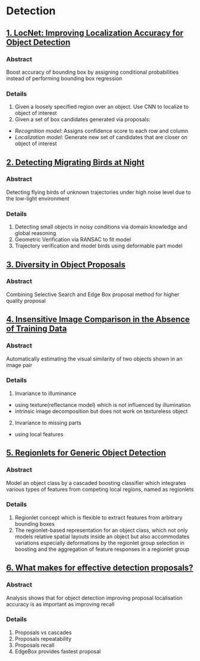 # Detection

## [1. LocNet: Improving Localization Accuracy for Object Detection](https://arxiv.org/pdf/1511.07763v2.pdf)

### **Abstract** 
Boost accuracy of bounding box by assigning conditional probabilities instead of performing bounding
box regression

### **Details** 
1. Given a loosely specified region over an object. Use CNN to localize to object of interest
2. Given a set of box candidates generated via proposals:
 - *Recognition model*: Assigns confidence score to each row and column
 - *Localization model*: Generate new set of candidates that are closer on object of interest
 
## [2. Detecting Migrating Birds at Night](http://birdcast.info/content/uploads/Bird_CVPR_2016.pdf)

### **Abstract**
Detecting flying birds of unknown trajectories under high noise level due to the low-light 
environment 

### **Details**
1. Detecting small objects in noisy conditions via domain knowledge and global reasoning
2. Geometric Verification via RANSAC to fit model
3. Trajectory verification and model birds using deformable part model

## [3. Diversity in Object Proposals](https://arxiv.org/pdf/1603.04308v1.pdf)

### **Abstract**
Combining Selective Search and Edge Box proposal method for higher quality proposal

## [4. Insensitive Image Comparison in the Absence of Training Data](http://www.caa.tuwien.ac.at/cvl/wp-content/uploads/2014/12/phdthesis_zamba.pdf)

### **Abstract**
Automatically estimating the visual similarity of two objects shown in an image pair

### **Details**
1. Invariance to illuminance
 - using texture(reflectance model) which is not influenced by illumination
 - intrinsic image decomposition but does not work on textureless object
2. Invariance to missing parts
 - using local features

## [5. Regionlets for Generic Object Detection](http://www.ece.northwestern.edu/~mya671/mypapers/ICCV13_Wang_Yang_Zhu_Lin.pdf)

### **Abstract**
Model an object class by a cascaded boosting classifier which integrates various types of features from competing
local regions, named as regionlets

### **Details**
1. Regionlet concept which is flexible to extract features from arbitrary bounding boxes
2. The regionlet-based representation for an object class, which not only models relative spatial
layouts inside an object but also accommodates variations especially deformations by the regionlet 
group selection in boosting and the aggregation of feature responses in a regionlet group

## [6. What makes for effective detection proposals?](https://arxiv.org/pdf/1502.05082.pdf)

### **Abstract**
Analysis shows that for object detection improving proposal localisation accuracy is as important as improving recall

### **Details**
1. Proposals vs cascades
2. Proposals repeatability 
3. Proposals recall
4. EdgeBox provides fastest proposal

